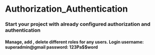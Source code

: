 # Authorization_Authentication
### Start your project with already configured authorization and authentication
#### Manage, add , delete different roles for any users. Login username: superadmin@gmail password: 123Pa$$word 
